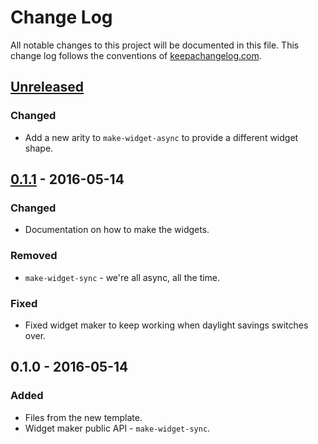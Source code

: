 # Change Log
All notable changes to this project will be documented in this file. This change log follows the conventions of [keepachangelog.com](http://keepachangelog.com/).

## [Unreleased]
### Changed
- Add a new arity to `make-widget-async` to provide a different widget shape.

## [0.1.1] - 2016-05-14
### Changed
- Documentation on how to make the widgets.

### Removed
- `make-widget-sync` - we're all async, all the time.

### Fixed
- Fixed widget maker to keep working when daylight savings switches over.

## 0.1.0 - 2016-05-14
### Added
- Files from the new template.
- Widget maker public API - `make-widget-sync`.

[Unreleased]: https://github.com/your-name/clj-raml/compare/0.1.1...HEAD
[0.1.1]: https://github.com/your-name/clj-raml/compare/0.1.0...0.1.1
